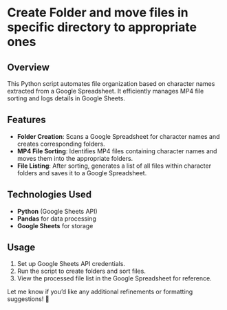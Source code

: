 # Create Folder and move files in specific directory to appropriate ones

## Overview
This Python script automates file organization based on character names extracted from a Google Spreadsheet. It efficiently manages MP4 file sorting and logs details in Google Sheets.

## Features
- **Folder Creation**: Scans a Google Spreadsheet for character names and creates corresponding folders.
- **MP4 File Sorting**: Identifies MP4 files containing character names and moves them into the appropriate folders.
- **File Listing**: After sorting, generates a list of all files within character folders and saves it to a Google Spreadsheet.

## Technologies Used
- **Python** (Google Sheets API)
- **Pandas** for data processing
- **Google Sheets** for storage

## Usage
1. Set up Google Sheets API credentials.
2. Run the script to create folders and sort files.
3. View the processed file list in the Google Spreadsheet for reference.

Let me know if you’d like any additional refinements or formatting suggestions! 🚀